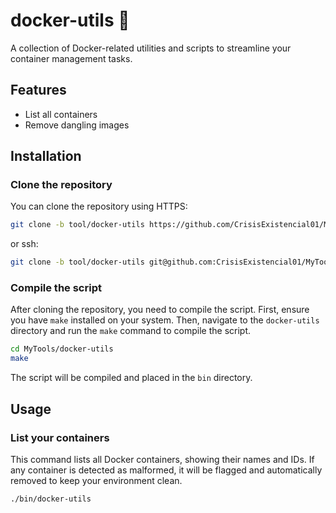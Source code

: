 # docker-utils 🐋
A collection of Docker-related utilities and scripts to streamline your container management tasks.

## Features
- List all containers
- Remove dangling images

## Installation
### Clone the repository
You can clone the repository using HTTPS:
```bash
git clone -b tool/docker-utils https://github.com/CrisisExistencial01/MyTools
```
or ssh:
```bash
git clone -b tool/docker-utils git@github.com:CrisisExistencial01/MyTools.git
```
### Compile the script
After cloning the repository, you need to compile the script. First, ensure you have `make` installed on your system. Then, navigate to the `docker-utils` directory and run the `make` command to compile the script.

```bash
cd MyTools/docker-utils
make
```
The script will be compiled and placed in the `bin` directory.

## Usage
### List your containers

This command lists all Docker containers, showing their names and IDs. If any container is detected as malformed, it will be flagged and automatically removed to keep your environment clean.

```bash
./bin/docker-utils
```
